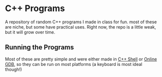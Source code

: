 # C++ Programs
A repository of random C++ programs I made in class for fun. most of these are niche, but some have practical uses. Right now, the repo is a little weak, but it will grow over time.

## Running the Programs
Most of these are pretty simple and were either made in [C++ Shell](https://cpp.sh) or [Online GDB](https://www.onlinegdb.com/), so they can be run on most platforms (a keyboard is most ideal though!)
